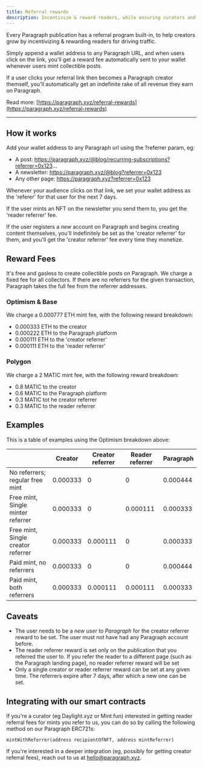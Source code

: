 ```yaml
---
title: Referral rewards
description: Incentivize & reward readers, while ensuring curators and your audience gets paid for driving traffic.
---
```


Every Paragraph publication has a referral program built-in, to help creators grow by incentivizing & rewarding readers for driving traffic.

Simply append a wallet address to any Paragraph URL, and when users click on the link, you'll get a reward fee automatically sent to your wallet whenever users mint collectible posts.

If a user clicks your referral link then becomes a Paragraph creator themself, you'll automatically get an indefinite
rake of all revenue they earn on Paragraph.

Read more: [https://paragraph.xyz/referral-rewards](https://paragraph.xyz/referral-rewards)

---

## How it works

Add your wallet address to any Paragraph url using the ?referrer param, eg:

- A post: https://paragraph.xyz/@blog/recurring-subscriptions?referrer=0x123...
- A newsletter: https://paragraph.xyz/@blog?referrer=0x123
- Any other page: https://paragraph.xyz?referrer=0x123

Whenever your audience clicks on that link, we set your wallet address as the 'referer' for that user
for the next 7 days.

If the user mints an NFT on the newsletter you send them to, you get the 'reader referrer' fee.

If the user registers a _new_ account on Paragraph and begins creating content themselves, you'll
indefinitely be set as the 'creator referrer' for them, and you'll get the 'creator referrer' fee
every time they monetize.

## Reward Fees

It's free and gasless to create collectible posts on Paragraph. We charge a fixed fee for all collectors.
If there are no referrers for the given transaction, Paragraph takes the full fee from the referrer addresses.

### Optimism & Base
We charge a 0.000777 ETH mint fee, with the following reward breakdown:

- 0.000333 ETH to the creator
- 0.000222 ETH to the Paragraph platform
- 0.000111 ETH to the 'creator referrer'
- 0.000111 ETH to the 'reader referrer'

### Polygon
We charge a 2 MATIC mint fee, with the following reward breakdown:

- 0.8 MATIC to the creator
- 0.6 MATIC to the Paragraph platform
- 0.3 MATIC tot he creator referrer
- 0.3 MATIC to the reader referrer

## Examples

This is a table of examples using the Optimism breakdown above:

|  | Creator  | Creator referrer | Reader referrer | Paragraph |
| --- | --- | --- | --- | --- |
| No referrers; regular free mint | 0.000333 | 0 | 0 | 0.000444 |
| Free mint, Single minter referrer | 0.000333 | 0 | 0.000111 | 0.000333 |
| Free mint, Single creator referrer | 0.000333 | 0.000111 | 0 | 0.000333 |
| Paid mint, no referrers | 0.000333 | 0 | 0 | 0.000444 |
| Paid mint, both referrers | 0.000333 | 0.000111 | 0.000111 | 0.000333 |

## Caveats

- The user needs to be a _new user to Paragraph_ for the creator referrer reward to be set. The user must not have had any Paragraph account before.
- The reader referrer reward is set only on the publication that you referred the user to. If you refer the reader to a different page (such as the Paragraph landing page), no reader referrer reward will be set
- Only a single creator or reader referrer reward can be set at any given time. The referrers expire after 7 days, after which a new one can be set.

## Integrating with our smart contracts

If you're a curator (eg Daylight.xyz or Mint.fun) interested in getting reader referral fees for mints you refer to us,
you can do so by calling the following method on our Paragraph ERC721s:

`mintWithReferrer(address recipientOfNFT, address mintReferrer)`

If you're interested in a deeper integration (eg, possibly for getting creator referral fees), reach out to us
at hello@paragraph.xyz.
